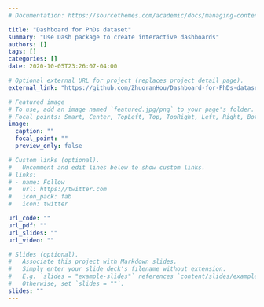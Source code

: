 ```yaml
---
# Documentation: https://sourcethemes.com/academic/docs/managing-content/

title: "Dashboard for PhDs dataset"
summary: "Use Dash package to create interactive dashboards"
authors: []
tags: []
categories: []
date: 2020-10-05T23:26:07-04:00

# Optional external URL for project (replaces project detail page).
external_link: "https://github.com/ZhuoranHou/Dashboard-for-PhDs-dataset"

# Featured image
# To use, add an image named `featured.jpg/png` to your page's folder.
# Focal points: Smart, Center, TopLeft, Top, TopRight, Left, Right, BottomLeft, Bottom, BottomRight.
image:
  caption: ""
  focal_point: ""
  preview_only: false

# Custom links (optional).
#   Uncomment and edit lines below to show custom links.
# links:
# - name: Follow
#   url: https://twitter.com
#   icon_pack: fab
#   icon: twitter

url_code: ""
url_pdf: ""
url_slides: ""
url_video: ""

# Slides (optional).
#   Associate this project with Markdown slides.
#   Simply enter your slide deck's filename without extension.
#   E.g. `slides = "example-slides"` references `content/slides/example-slides.md`.
#   Otherwise, set `slides = ""`.
slides: ""
---
```

